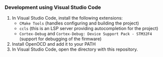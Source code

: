 ### Development using Visual Studio Code

1. In Visual Studio Code, install the following extensions:
    - `CMake Tools` (handles configuring and building the project)
    - `ccls` (this is an LSP server providing autocompletion for the project)
    - `Cortex-Debug` and `Cortex-Debug: Device Support Pack - STM32F4` (support for debugging of the firmware)
2. Install OpenOCD and add it to your PATH
3. In Visual Studio Code, open the directory with this repository.
